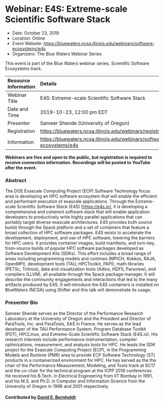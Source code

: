 # Webinar: E4S: Extreme-scale Scientific Software Stack

- Date: October 23, 2019
- Location: Online
- Event Website: https://bluewaters.ncsa.illinois.edu/webinars/software-ecosystems/e4s
- Organizers: The Blue Waters Webinar Series
			   
This event is part of the Blue Waters webinar series, Scientific Software Ecosystems track.

Resource Information | Details
:--- | :---			   
Webinar Title | E4S: Extreme-scale Scientific Software Stack
Date and Time | 2019-10-23, 12:00 pm EDT
Presenter | Sameer Shende (University of Oregon)
Registration | 	<https://bluewaters.ncsa.illinois.edu/webinars/registration/mailchimp>
Information | <https://bluewaters.ncsa.illinois.edu/webinars/software-ecosystems/e4s>

**Webinars are free and open to the public, but registration is required to receive connection information. Recordings will be posted to YouTube after the event.**

### Abstract
The DOE Exascale Computing Project (ECP) Software Technology focus area is developing an HPC software ecosystem that will enable the efficient and performant execution of exascale applications. Through the Extreme-scale Scientific Software Stack (E4S) [https://e4s.io], it is developing a comprehensive and coherent software stack that will enable application developers to productively write highly parallel applications that can portably target diverse exascale architectures. E4S provides both source builds through the Spack platform and a set of containers that feature a broad collection of HPC software packages. E4S exists to accelerate the development, deployment, and use of HPC software, lowering the barriers for HPC users. It provides container images, build manifests, and turn-key, from-source builds of popular HPC software packages developed as Software Development Kits (SDKs). This effort includes a broad range of areas including programming models and runtimes (MPICH, Kokkos, RAJA, OpenMPI), development tools (TAU, HPCToolkit, PAPI), math libraries (PETSc, Trilinos), data and visualization tools (Adios, HDF5, Paraview), and compilers (LLVM), all available through the Spack package manager. It will describe the community engagements and interactions that led to the many artifacts produced by E4S. It will introduce the E4S containers is installed on BlueWaters (NCSA) using Shifter and this talk will demonstrate its usage.

### Presenter Bio
Sameer Shende serves as the Director of the Performance Research Laboratory at the University of Oregon and the President and Director of ParaTools, Inc. and ParaTools, SAS in France. He serves as the lead developer of the TAU Performance System, Program Database Toolkit (PDT), HPCLinux, and Extreme-Scale Scientific Software Stack (E4S.io). His research interests include performance instrumentation, compiler optimizations, measurement, and analysis tools for HPC. He leads the SDK project for the Exascale Computing Project (ECP), in the Programming Models and Runtime (PMR) area to provide ECP Software Technology (ST) products in a containerized environment for HPC. He has served as the the chair of the Performance Measurement, Modeling, and Tools track at SC17 and the co-chair for the technical program at the ICPP 2018 conferences. He received his B.Tech. in Electrical Engineering from IIT Bombay in 1991, and his M.S. and Ph.D. in Computer and Information Science from the University of Oregon in 1996 and 2001 respectively.

#### Contributed by [David E. Bernholdt](https://github.com/bernhold "David E. Bernholdt GitHub profile")

<!---
Publish: preview
RSS update: 2019-09-18
Categories: development
Topics: release and deployment
Level: 2
Prerequisites: default
Aggregate: none
--->
